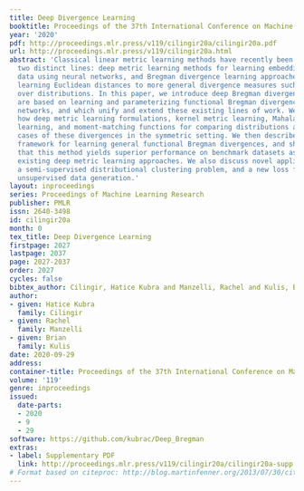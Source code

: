```yaml
---
title: Deep Divergence Learning
booktitle: Proceedings of the 37th International Conference on Machine Learning
year: '2020'
pdf: http://proceedings.mlr.press/v119/cilingir20a/cilingir20a.pdf
url: http://proceedings.mlr.press/v119/cilingir20a.html
abstract: 'Classical linear metric learning methods have recently been extended along
  two distinct lines: deep metric learning methods for learning embeddings of the
  data using neural networks, and Bregman divergence learning approaches for extending
  learning Euclidean distances to more general divergence measures such as divergences
  over distributions. In this paper, we introduce deep Bregman divergences, which
  are based on learning and parameterizing functional Bregman divergences using neural
  networks, and which unify and extend these existing lines of work. We show in particular
  how deep metric learning formulations, kernel metric learning, Mahalanobis metric
  learning, and moment-matching functions for comparing distributions arise as special
  cases of these divergences in the symmetric setting. We then describe a deep learning
  framework for learning general functional Bregman divergences, and show in experiments
  that this method yields superior performance on benchmark datasets as compared to
  existing deep metric learning approaches. We also discuss novel applications, including
  a semi-supervised distributional clustering problem, and a new loss function for
  unsupervised data generation.'
layout: inproceedings
series: Proceedings of Machine Learning Research
publisher: PMLR
issn: 2640-3498
id: cilingir20a
month: 0
tex_title: Deep Divergence Learning
firstpage: 2027
lastpage: 2037
page: 2027-2037
order: 2027
cycles: false
bibtex_author: Cilingir, Hatice Kubra and Manzelli, Rachel and Kulis, Brian
author:
- given: Hatice Kubra
  family: Cilingir
- given: Rachel
  family: Manzelli
- given: Brian
  family: Kulis
date: 2020-09-29
address: 
container-title: Proceedings of the 37th International Conference on Machine Learning
volume: '119'
genre: inproceedings
issued:
  date-parts:
  - 2020
  - 9
  - 29
software: https://github.com/kubrac/Deep_Bregman
extras:
- label: Supplementary PDF
  link: http://proceedings.mlr.press/v119/cilingir20a/cilingir20a-supp.pdf
# Format based on citeproc: http://blog.martinfenner.org/2013/07/30/citeproc-yaml-for-bibliographies/
---
```

